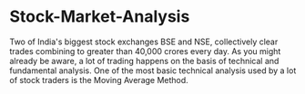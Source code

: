 # Stock-Market-Analysis
Two of India's biggest stock exchanges BSE and NSE, collectively clear trades combining to greater than 40,000 crores every day. As you might already be aware, a lot of trading happens on the basis of technical and fundamental analysis.     One of the most basic technical analysis used by a lot of stock traders is the Moving Average Method.
